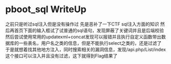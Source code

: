 # pboot_sql WriteUp
之前只是听过sql注入但是没有操作过
先是恶补了一下CTF sql注入方面的知识
然后再首页下面的输入框试了试普通的sql语句，发现屏蔽了关键词并且是后端校验
然后尝试使用常用的updatexml+concat发现可以报错并且执行自定义函数带出数据库的一些表名，用户名之类的信息，但是不能执行select之类的，还是过滤了
于是就想着找其他地方注入，同时搜索相关的漏洞信息，发现/api.php/List/index这个接口可以注入并且没有过滤，这下就得到Flag结果了
